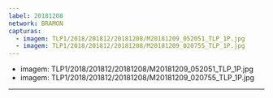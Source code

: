 ```yaml
---
label: 20181208
network: BRAMON
capturas:
  - imagem: TLP1/2018/201812/20181208/M20181209_052051_TLP_1P.jpg
  - imagem: TLP1/2018/201812/20181208/M20181209_020755_TLP_1P.jpg
---
```

  - imagem: TLP1/2018/201812/20181208/M20181209_052051_TLP_1P.jpg
  - imagem: TLP1/2018/201812/20181208/M20181209_020755_TLP_1P.jpg
---
